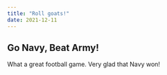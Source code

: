 ```yaml
---
title: "Roll goats!"
date: 2021-12-11
---
```


## Go Navy, Beat Army!

What a great football game. Very glad that Navy won!
